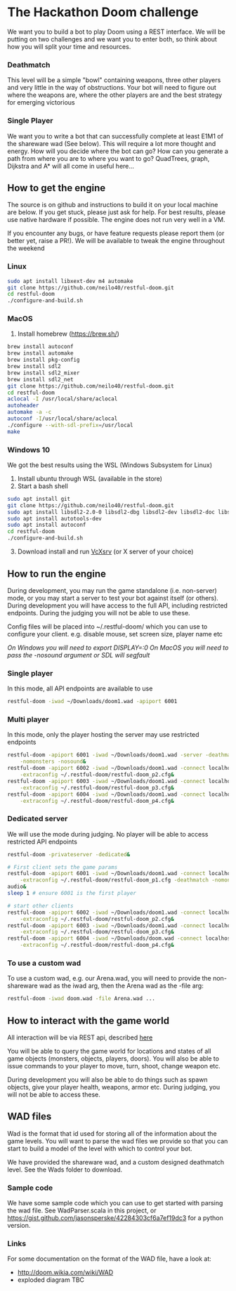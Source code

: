 # The Hackathon Doom challenge

We want you to build a bot to play Doom using a REST interface.  We will be putting on two challenges and we want you to enter both, so think about how you will split your time and resources.

### Deathmatch
This level will be a simple "bowl" containing weapons, three other players and very little in the way of obstructions.  Your bot will need to figure out where the weapons are, where the other players are and the best strategy for emerging victorious

### Single Player
We want you to write a bot that can successfully complete at least E1M1 of the shareware wad (See below).  This will require a lot more thought and energy.  How will you decide where the bot can go?  How can you generate a path from where you are to where you want to go?  QuadTrees, graph, Dijkstra and A* will all come in useful here... 

## How to get the engine
The source is on github and instructions to build it on your local machine are below.  If you get stuck, please just ask for help.  For best results, please use native hardware if possible.  The engine does not run very well in a VM.

If you encounter any bugs, or have feature requests please report them (or better yet, raise a PR!).  We will be available to tweak the engine throughout the weekend

### Linux
```bash
sudo apt install libxext-dev m4 automake
git clone https://github.com/neilo40/restful-doom.git
cd restful-doom
./configure-and-build.sh
```

### MacOS
1. Install homebrew (https://brew.sh/)
```bash
brew install autoconf
brew install automake
brew install pkg-config
brew install sdl2
brew install sdl2_mixer 
brew install sdl2_net
git clone https://github.com/neilo40/restful-doom.git
cd restful-doom
aclocal -I /usr/local/share/aclocal
autoheader
automake -a -c
autoconf -I/usr/local/share/aclocal
./configure --with-sdl-prefix=/usr/local
make
```

### Windows 10
We got the best results using the WSL (Windows Subsystem for Linux)
1. Install ubuntu through WSL (available in the store)
2. Start a bash shell
```bash
sudo apt install git
git clone https://github.com/neilo40/restful-doom.git
sudo apt install libsdl2-2.0-0 libsdl2-dbg libsdl2-dev libsdl2-doc libsdl2-gfx-1.0-0 libsdl2-gfx-dbg libsdl2-gfx-dev libsdl2-gfx-doc libsdl2-image-2.0-0 libsdl2-image-dbg libsdl2-image-dev libsdl2-mixer-2.0-0 libsdl2-mixer-dbg libsdl2-mixer-dev libsdl2-net-2.0-0 libsdl2-net-dbg libsdl2-net-dev libdsl2-ttf-2.0-0 libsdl2-ttf-dbg libsdl2-ttf-dev
sudo apt install autotools-dev
sudo apt install autoconf
cd restful-doom
./configure-and-build.sh
```
3. Download install and run [VcXsrv](https://sourceforge.net/projects/vcxsrv/) (or X server of your choice)

## How to run the engine
During development, you may run the game standalone (i.e. non-server) mode, or you may start a server to test your bot against itself (or others).  During development you will have access to the full API, including restricted endpoints.  During the judging you will not be able to use these.

Config files will be placed into ~/.restful-doom/ which you can use to configure your client.  e.g. disable mouse, set screen size, player name etc

*On Windows you will need to export DISPLAY=:0*
*On MacOS you will need to pass the -nosound argument or SDL will segfault*

### Single player
In this mode, all API endpoints are available to use
```bash
restful-doom -iwad ~/Downloads/doom1.wad -apiport 6001
```

### Multi player
In this mode, only the player hosting the server may use restricted endpoints

```bash
restful-doom -apiport 6001 -iwad ~/Downloads/doom1.wad -server -deathmatch -privateserver \
    -nomonsters -nosound&
restful-doom -apiport 6002 -iwad ~/Downloads/doom1.wad -connect localhost \
    -extraconfig ~/.restful-doom/restful-doom_p2.cfg&
restful-doom -apiport 6003 -iwad ~/Downloads/doom1.wad -connect localhost \
    -extraconfig ~/.restful-doom/restful-doom_p3.cfg&
restful-doom -apiport 6004 -iwad ~/Downloads/doom1.wad -connect localhost \
    -extraconfig ~/.restful-doom/restful-doom_p4.cfg&
```

### Dedicated server
We will use the mode during judging.  No player will be able to access restricted API endpoints

```bash
restful-doom -privateserver -dedicated&

# First client sets the game params
restful-doom -apiport 6001 -iwad ~/Downloads/doom1.wad -connect localhost \
    -extraconfig ~/.restful-doom/restful-doom_p1.cfg -deathmatch -nomonsters -no
audio&
sleep 1 # ensure 6001 is the first player

# start other clients
restful-doom -apiport 6002 -iwad ~/Downloads/doom1.wad -connect localhost \
    -extraconfig ~/.restful-doom/restful-doom_p2.cfg&
restful-doom -apiport 6003 -iwad ~/Downloads/doom1.wad -connect localhost \
    -extraconfig ~/.restful-doom/restful-doom_p3.cfg&
restful-doom -apiport 6004 -iwad ~/Downloads/doom.wad -connect localhost \
    -extraconfig ~/.restful-doom/restful-doom_p4.cfg&
```

### To use a custom wad
To use a custom wad, e.g. our Arena.wad, you will need to provide the non-shareware wad as the iwad arg, then the Arena wad as the -file arg:

```bash
restful-doom -iwad doom.wad -file Arena.wad ...
```

## How to interact with the game world
All interaction will be via REST api, described [here](http://htmlpreview.github.io/?https://github.com/neilo40/restful-doom/blob/master/RAML/doom_api.html) 

You will be able to query the game world for locations and states of all game objects (monsters, objects, players, doors).  You will also be able to issue commands to your player to move, turn, shoot, change weapon etc.

During development you will also be able to do things such as spawn objects, give your player health, weapons, armor etc.  During judging, you will not be able to access these.

## WAD files
Wad is the format that id used for storing all of the information about the game levels.  You will want to parse the wad files we provide so that you can start to build a model of the level with which to control your bot.

We have provided the shareware wad, and a custom designed deathmatch level.  See the Wads folder to download.

### Sample code
We have some sample code which you can use to get started with parsing the  wad file.  See WadParser.scala in this project, or https://gist.github.com/jasonsperske/42284303cf6a7ef19dc3 for a python version.

### Links
For some documentation on the format of the WAD file, have a look at:
- http://doom.wikia.com/wiki/WAD
- exploded diagram TBC
